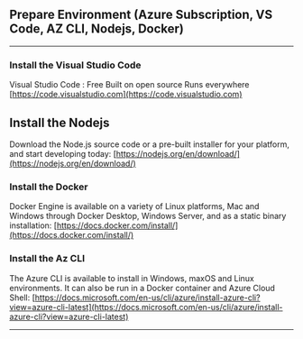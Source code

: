 ## Prepare Environment (Azure Subscription, VS Code, AZ CLI, Nodejs, Docker)
---
### Install the Visual Studio Code

Visual Studio Code : Free Built on open source Runs everywhere [https://code.visualstudio.com](https://code.visualstudio.com)

## Install the Nodejs

Download the Node.js source code or a pre-built installer for your platform, and start developing today: [https://nodejs.org/en/download/](https://nodejs.org/en/download/)

### Install the Docker
Docker Engine is available on a variety of Linux platforms, Mac and Windows through Docker Desktop, Windows Server, and as a static binary installation: [https://docs.docker.com/install/](https://docs.docker.com/install/)

### Install the Az CLI

The Azure CLI is available to install in Windows, maxOS and Linux environments. It can also be run in a Docker container and Azure Cloud Shell: [https://docs.microsoft.com/en-us/cli/azure/install-azure-cli?view=azure-cli-latest](https://docs.microsoft.com/en-us/cli/azure/install-azure-cli?view=azure-cli-latest)

---